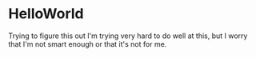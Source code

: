 # HelloWorld
Trying to figure this out
I'm trying very hard to do well at this, but I worry that I'm not smart enough or that it's not for me. 
